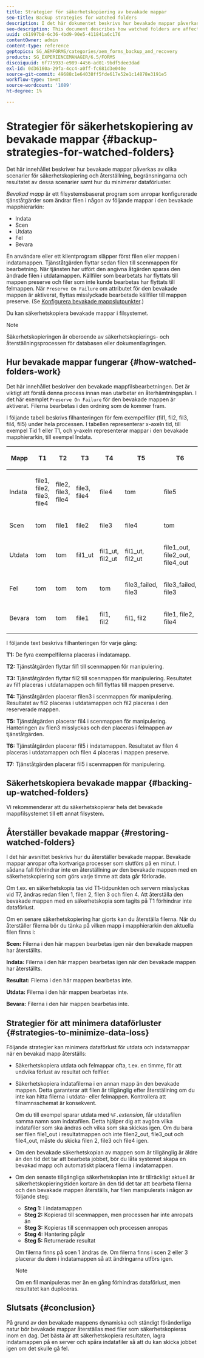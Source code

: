 ```yaml
---
title: Strategier för säkerhetskopiering av bevakade mappar
seo-title: Backup strategies for watched folders
description: I det här dokumentet beskrivs hur bevakade mappar påverkas av olika scenarier för säkerhetskopiering och återställning, begränsningar och resultat för dessa scenarier och hur du minimerar dataförluster.
seo-description: This document describes how watched folders are affected by different backup and recovery scenarios, the limitations and outcomes of these scenarios, and how to minimize data loss.
uuid: c61997b8-6c36-4bd9-90e5-411841a6c176
contentOwner: admin
content-type: reference
geptopics: SG_AEMFORMS/categories/aem_forms_backup_and_recovery
products: SG_EXPERIENCEMANAGER/6.5/FORMS
discoiquuid: 6f775933-e989-4456-ad01-9bdf5dee3dad
exl-id: 0d36160a-29fa-4cc4-a0ff-fc681d3e040e
source-git-commit: 49688c1e64038ff5fde617e52e1c14878e3191e5
workflow-type: tm+mt
source-wordcount: '1089'
ht-degree: 1%

---
```


# Strategier för säkerhetskopiering av bevakade mappar {#backup-strategies-for-watched-folders}

Det här innehållet beskriver hur bevakade mappar påverkas av olika scenarier för säkerhetskopiering och återställning, begränsningarna och resultatet av dessa scenarier samt hur du minimerar dataförluster.

*Bevakad mapp* är ett filsystemsbaserat program som anropar konfigurerade tjänståtgärder som ändrar filen i någon av följande mappar i den bevakade mapphierarkin:

* Indata
* Scen
* Utdata
* Fel
* Bevara

En användare eller ett klientprogram släpper först filen eller mappen i indatamappen. Tjänståtgärden flyttar sedan filen till scenmappen för bearbetning. När tjänsten har utfört den angivna åtgärden sparas den ändrade filen i utdatamappen. Källfiler som bearbetats har flyttats till mappen preserve och filer som inte kunde bearbetas har flyttats till felmappen. När `Preserve On Failure` om attributet för den bevakade mappen är aktiverat, flyttas misslyckade bearbetade källfiler till mappen preserve. (Se [Konfigurera bevakade mappslutpunkter](/help/forms/using/admin-help/configuring-watched-folder-endpoints.md#configuring-watched-folder-endpoints).)

Du kan säkerhetskopiera bevakade mappar i filsystemet.

>[!NOTE]
>
>Säkerhetskopieringen är oberoende av säkerhetskopierings- och återställningsprocessen för databasen eller dokumentlagringen.

## Hur bevakade mappar fungerar {#how-watched-folders-work}

Det här innehållet beskriver den bevakade mappfilsbearbetningen. Det är viktigt att förstå denna process innan man utarbetar en återhämtningsplan. I det här exemplet `Preserve On Failure` för den bevakade mappen är aktiverat. Filerna bearbetas i den ordning som de kommer fram.

I följande tabell beskrivs filhanteringen för fem exempelfiler (fil1, fil2, fil3, fil4, fil5) under hela processen. I tabellen representerar x-axeln tid, till exempel Tid 1 eller T1, och y-axeln representerar mappar i den bevakade mapphierarkin, till exempel Indata.

<table>
 <thead>
  <tr>
   <th><p>Mapp</p></th>
   <th><p>T1</p></th>
   <th><p>T2</p></th>
   <th><p>T3</p></th>
   <th><p>T4</p></th>
   <th><p>T5</p></th>
   <th><p>T6</p></th>
   <th><p>T7</p></th>
  </tr>
 </thead>
 <tbody>
  <tr>
   <td><p>Indata</p></td>
   <td><p>file1, file2, file3, file4</p></td>
   <td><p>file2, file3, file4</p></td>
   <td><p>file3, file4</p></td>
   <td><p>file4</p></td>
   <td><p>tom</p></td>
   <td><p>file5</p></td>
   <td><p>tom</p></td>
  </tr>
  <tr>
   <td><p>Scen</p></td>
   <td><p>tom</p></td>
   <td><p>file1</p></td>
   <td><p>file2</p></td>
   <td><p>file3</p></td>
   <td><p>file4</p></td>
   <td><p>tom</p></td>
   <td><p>file5</p></td>
  </tr>
  <tr>
   <td><p>Utdata</p></td>
   <td><p>tom</p></td>
   <td><p>tom</p></td>
   <td><p>fil1_ut</p></td>
   <td><p>fil1_ut, fil2_ut</p></td>
   <td><p>fil1_ut, fil2_ut</p></td>
   <td><p>file1_out, file2_out, file4_out</p></td>
   <td><p>file1_out, file2_out, file4_out</p></td>
  </tr>
  <tr>
   <td><p>Fel</p></td>
   <td><p>tom</p></td>
   <td><p>tom</p></td>
   <td><p>tom</p></td>
   <td><p>tom</p></td>
   <td><p>file3_failed, file3 </p></td>
   <td><p>file3_failed, file3 </p></td>
   <td><p>file3_failed, file3 </p></td>
  </tr>
  <tr>
   <td><p>Bevara</p></td>
   <td><p>tom</p></td>
   <td><p>tom</p></td>
   <td><p>file1 </p></td>
   <td><p>fil1, fil2 </p></td>
   <td><p>fil1, fil2 </p></td>
   <td><p>file1, file2, file4 </p></td>
   <td><p>file1, file2, file4 </p></td>
  </tr>
 </tbody>
</table>

I följande text beskrivs filhanteringen för varje gång:

**T1:** De fyra exempelfilerna placeras i indatamapp.

**T2:** Tjänståtgärden flyttar fil1 till scenmappen för manipulering.

**T3:** Tjänståtgärden flyttar fil2 till scenmappen för manipulering. Resultatet av fil1 placeras i utdatamappen och fil1 flyttas till mappen preserve.

**T4:** Tjänståtgärden placerar filen3 i scenmappen för manipulering. Resultatet av fil2 placeras i utdatamappen och fil2 placeras i den reserverade mappen.

**T5:** Tjänståtgärden placerar fil4 i scenmappen för manipulering. Hanteringen av filen3 misslyckas och den placeras i felmappen av tjänståtgärden.

**T6:** Tjänståtgärden placerar fil5 i indatamappen. Resultatet av filen 4 placeras i utdatamappen och filen 4 placeras i mappen preserve.

**T7:** Tjänståtgärden placerar fil5 i scenmappen för manipulering.

## Säkerhetskopiera bevakade mappar {#backing-up-watched-folders}

Vi rekommenderar att du säkerhetskopierar hela det bevakade mappfilsystemet till ett annat filsystem.

## Återställer bevakade mappar {#restoring-watched-folders}

I det här avsnittet beskrivs hur du återställer bevakade mappar. Bevakade mappar anropar ofta kortvariga processer som slutförs på en minut. I sådana fall förhindrar inte en återställning av den bevakade mappen med en säkerhetskopiering som görs varje timme att data går förlorade.

Om t.ex. en säkerhetskopia tas vid T1-tidpunkten och servern misslyckas vid T7, ändras redan filen 1, filen 2, filen 3 och filen 4. Att återställa den bevakade mappen med en säkerhetskopia som tagits på T1 förhindrar inte dataförlust.

Om en senare säkerhetskopiering har gjorts kan du återställa filerna. När du återställer filerna bör du tänka på vilken mapp i mapphierarkin den aktuella filen finns i:

**Scen:** Filerna i den här mappen bearbetas igen när den bevakade mappen har återställts.

**Indata:** Filerna i den här mappen bearbetas igen när den bevakade mappen har återställts.

**Resultat:** Filerna i den här mappen bearbetas inte.

**Utdata:** Filerna i den här mappen bearbetas inte.

**Bevara:** Filerna i den här mappen bearbetas inte.

## Strategier för att minimera dataförluster {#strategies-to-minimize-data-loss}

Följande strategier kan minimera dataförlust för utdata och indatamappar när en bevakad mapp återställs:

* Säkerhetskopiera utdata och felmappar ofta, t.ex. en timme, för att undvika förlust av resultat och felfiler.
* Säkerhetskopiera indatafilerna i en annan mapp än den bevakade mappen. Detta garanterar att filen är tillgänglig efter återställning om du inte kan hitta filerna i utdata- eller felmappen. Kontrollera att filnamnsschemat är konsekvent.

  Om du till exempel sparar utdata med `%F.`*extension*, får utdatafilen samma namn som indatafilen. Detta hjälper dig att avgöra vilka indatafiler som ska ändras och vilka som ska skickas igen. Om du bara ser filen file1_out i resultatmappen och inte filen2_out, file3_out och file4_out, måste du skicka filen 2, file3 och file4 igen.

* Om den bevakade säkerhetskopian av mappen som är tillgänglig är äldre än den tid det tar att bearbeta jobbet, bör du låta systemet skapa en bevakad mapp och automatiskt placera filerna i indatamappen.
* Om den senaste tillgängliga säkerhetskopian inte är tillräckligt aktuell är säkerhetskopieringstiden kortare än den tid det tar att bearbeta filerna och den bevakade mappen återställs, har filen manipulerats i någon av följande steg:

   * **Steg 1:** I indatamappen
   * **Steg 2:** Kopierad till scenmappen, men processen har inte anropats än
   * **Steg 3:** Kopieras till scenmappen och processen anropas
   * **Steg 4:** Hantering pågår
   * **Steg 5:** Returnerade resultat

  Om filerna finns på scen 1 ändras de. Om filerna finns i scen 2 eller 3 placerar du dem i indatamappen så att ändringarna utförs igen.

  >[!NOTE]
  >
  >Om en fil manipuleras mer än en gång förhindras dataförlust, men resultatet kan dupliceras.

## Slutsats {#conclusion}

På grund av den bevakade mappens dynamiska och ständigt föränderliga natur bör bevakade mappar återställas med filer som säkerhetskopieras inom en dag. Det bästa är att säkerhetskopiera resultaten, lagra indatamappen på en server och spåra indatafiler så att du kan skicka jobbet igen om det skulle gå fel.
